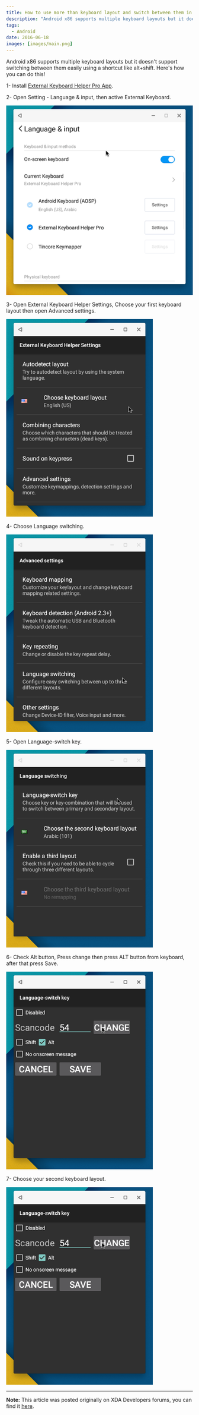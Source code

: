 ```yaml
---
title: How to use more than keyboard layout and switch between them in Android x86?
description: "Android x86 supports multiple keyboard layouts but it doesn't support switching between them easily using a shortcut like alt+shift. Here's how you can do this!"
tags:
  - Android
date: 2016-06-18
images: [images/main.png]
---
```


Android x86 supports multiple keyboard layouts but it doesn't support switching between them easily using a shortcut like alt+shift. Here's how you can do this!

1- Install [External Keyboard Helper Pro App](https://play.google.com/store/apps/details?id=com.apedroid.hwkeyboardhelper&hl=ar).

2- Open Setting - Language & input, then active External Keyboard.

![img](images/01.png#center)

3- Open External Keyboard Helper Settings, Choose your first keyboard layout then open Advanced settings.

![img](images/02.png#center)

4- Choose Language switching.

![img](images/03.png#center)

5- Open Language-switch key.

![img](images/04.png#center)

6- Check Alt button, Press change then press ALT button from keyboard, after that press Save.

![img](images/05.png#center)

7- Choose your second keyboard layout.

![img](images/06.png#center)

---

**Note:** This article was posted originally on XDA Developers forums, you can find it [here](https://forum.xda-developers.com/t/guide-remix-phoenix-how-to-use-more-than-keyboard-layout-switch-using-alt-shift.3400806/).
